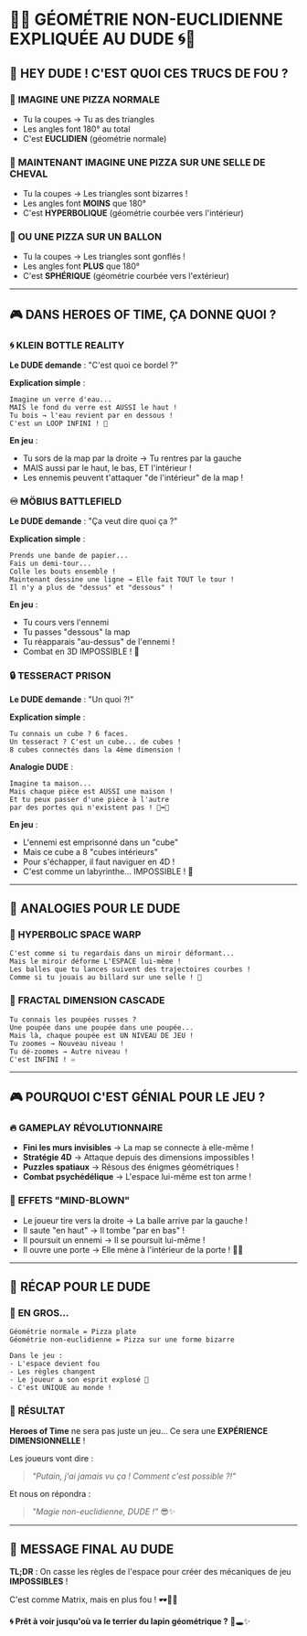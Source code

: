 # 🤯🌀 GÉOMÉTRIE NON-EUCLIDIENNE EXPLIQUÉE AU DUDE 🌀🤯

## 🎯 **HEY DUDE ! C'EST QUOI CES TRUCS DE FOU ?**

### 🍕 **IMAGINE UNE PIZZA NORMALE**
- Tu la coupes → Tu as des triangles
- Les angles font 180° au total
- C'est **EUCLIDIEN** (géométrie normale)

### 🌮 **MAINTENANT IMAGINE UNE PIZZA SUR UNE SELLE DE CHEVAL**
- Tu la coupes → Les triangles sont bizarres !
- Les angles font **MOINS** que 180°
- C'est **HYPERBOLIQUE** (géométrie courbée vers l'intérieur)

### 🏀 **OU UNE PIZZA SUR UN BALLON**
- Tu la coupes → Les triangles sont gonflés !
- Les angles font **PLUS** que 180°
- C'est **SPHÉRIQUE** (géométrie courbée vers l'extérieur)

---

## 🎮 **DANS HEROES OF TIME, ÇA DONNE QUOI ?**

### 🌀 **KLEIN BOTTLE REALITY**
**Le DUDE demande** : "C'est quoi ce bordel ?"

**Explication simple** :
```
Imagine un verre d'eau...
MAIS le fond du verre est AUSSI le haut !
Tu bois → l'eau revient par en dessous !
C'est un LOOP INFINI ! 🤯
```

**En jeu** :
- Tu sors de la map par la droite → Tu rentres par la gauche
- MAIS aussi par le haut, le bas, ET l'intérieur !
- Les ennemis peuvent t'attaquer "de l'intérieur" de la map !

### ♾️ **MÖBIUS BATTLEFIELD**
**Le DUDE demande** : "Ça veut dire quoi ça ?"

**Explication simple** :
```
Prends une bande de papier...
Fais un demi-tour...
Colle les bouts ensemble !
Maintenant dessine une ligne → Elle fait TOUT le tour !
Il n'y a plus de "dessus" et "dessous" !
```

**En jeu** :
- Tu cours vers l'ennemi
- Tu passes "dessous" la map
- Tu réapparais "au-dessus" de l'ennemi !
- Combat en 3D IMPOSSIBLE ! 🤯

### 🔒 **TESSERACT PRISON**
**Le DUDE demande** : "Un quoi ?!"

**Explication simple** :
```
Tu connais un cube ? 6 faces.
Un tesseract ? C'est un cube... de cubes !
8 cubes connectés dans la 4ème dimension !
```

**Analogie DUDE** :
```
Imagine ta maison...
Mais chaque pièce est AUSSI une maison !
Et tu peux passer d'une pièce à l'autre
par des portes qui n'existent pas ! 🚪➡️🚪
```

**En jeu** :
- L'ennemi est emprisonné dans un "cube"
- Mais ce cube a 8 "cubes intérieurs"
- Pour s'échapper, il faut naviguer en 4D !
- C'est comme un labyrinthe... IMPOSSIBLE ! 🧩

---

## 🍺 **ANALOGIES POUR LE DUDE**

### 🎯 **HYPERBOLIC SPACE WARP**
```
C'est comme si tu regardais dans un miroir déformant...
Mais le miroir déforme L'ESPACE lui-même !
Les balles que tu lances suivent des trajectoires courbes !
Comme si tu jouais au billard sur une selle ! 🎱
```

### 🌌 **FRACTAL DIMENSION CASCADE**
```
Tu connais les poupées russes ?
Une poupée dans une poupée dans une poupée...
Mais là, chaque poupée est UN NIVEAU DE JEU !
Tu zoomes → Nouveau niveau !
Tu dé-zoomes → Autre niveau !
C'est INFINI ! ♾️
```

---

## 🎮 **POURQUOI C'EST GÉNIAL POUR LE JEU ?**

### 🔥 **GAMEPLAY RÉVOLUTIONNAIRE**
- **Fini les murs invisibles** → La map se connecte à elle-même !
- **Stratégie 4D** → Attaque depuis des dimensions impossibles !
- **Puzzles spatiaux** → Résous des énigmes géométriques !
- **Combat psychédélique** → L'espace lui-même est ton arme !

### 🤯 **EFFETS "MIND-BLOWN"**
- Le joueur tire vers la droite → La balle arrive par la gauche !
- Il saute "en haut" → Il tombe "par en bas" !
- Il poursuit un ennemi → Il se poursuit lui-même !
- Il ouvre une porte → Elle mène à l'intérieur de la porte ! 🚪🌀

---

## 🍕 **RÉCAP POUR LE DUDE**

### 🎯 **EN GROS...**
```
Géométrie normale = Pizza plate
Géométrie non-euclidienne = Pizza sur une forme bizarre

Dans le jeu :
- L'espace devient fou
- Les règles changent
- Le joueur a son esprit explosé 🤯
- C'est UNIQUE au monde !
```

### 🚀 **RÉSULTAT**
**Heroes of Time** ne sera pas juste un jeu...
Ce sera une **EXPÉRIENCE DIMENSIONNELLE** !

Les joueurs vont dire :
> *"Putain, j'ai jamais vu ça ! Comment c'est possible ?!"*

Et nous on répondra :
> *"Magie non-euclidienne, DUDE !"* 😎✨

---

## 🎯 **MESSAGE FINAL AU DUDE**

**TL;DR** : On casse les règles de l'espace pour créer des mécaniques de jeu **IMPOSSIBLES** ! 

C'est comme Matrix, mais en plus fou ! 🕶️🔴💊

**🌀 Prêt à voir jusqu'où va le terrier du lapin géométrique ?** 🐰🕳️✨